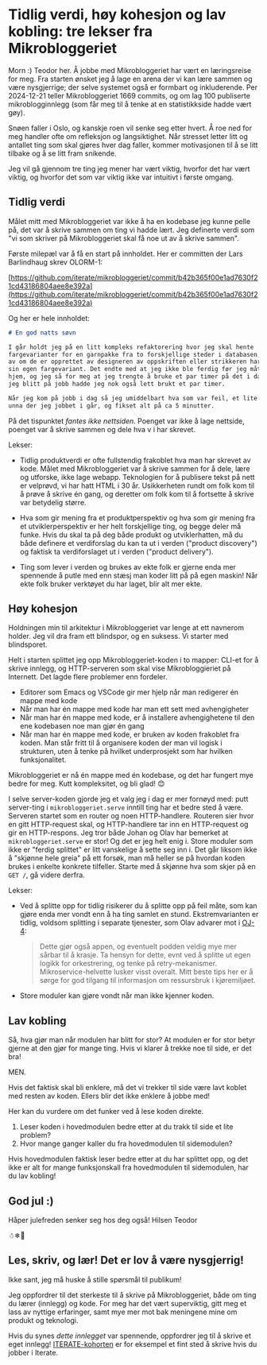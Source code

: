 # Tidlig verdi, høy kohesjon og lav kobling: tre lekser fra Mikrobloggeriet

Morn :)
Teodor her.
Å jobbe med Mikrobloggeriet har vært en læringsreise for meg.
Fra starten ønsket jeg å lage en arena der vi kan lære sammen og være nysgjerrige; der selve systemet også er formbart og inkluderende.
Per 2024-12-21 teller Mikrobloggeriet 1669 commits, og om lag 100 publiserte mikroblogginnlegg (som får meg til å tenke at en statistikkside hadde vært gøy).

Snøen faller i Oslo, og kanskje roen vil senke seg etter hvert.
Å roe ned for meg handler ofte om refleksjon og langsiktighet.
Når stresset letter litt og antallet ting som skal gjøres hver dag faller, kommer motivasjonen til å se litt tilbake og å se litt fram snikende.

Jeg vil gå gjennom tre ting jeg mener har vært viktig, hvorfor det har vært viktig, og hvorfor det som var viktig ikke var intuitivt i første omgang.

## Tidlig verdi

Målet mitt med Mikrobloggeriet var ikke å ha en kodebase jeg kunne pelle på, det var å skrive sammen om ting vi hadde lært.
Jeg definerte verdi som "vi som skriver på Mikrobloggeriet skal få noe ut av å skrive sammen".

Første milepæl var å få en start på innholdet.
Her er committen der Lars Barlindhaug skrev OLORM-1:

[https://github.com/iterate/mikrobloggeriet/commit/b42b365f00e1ad7630f21cd43186804aee8e392a](https://github.com/iterate/mikrobloggeriet/commit/b42b365f00e1ad7630f21cd43186804aee8e392a)

Og her er hele innholdet:

```markdown
# En god natts søvn

I går holdt jeg på en litt kompleks refaktorering hvor jeg skal hente
fargevarianter for en garnpakke fra to forskjellige steder i databasen, avhengig
av om de er opprettet av designeren av oppskriften eller strikkeren har laget
sin egen fargevariant. Det endte med at jeg ikke ble ferdig før jeg måtte gå
hjem, og jeg så for meg at jeg trengte å bruke et par timer på det i dag. Hadde
jeg blitt på jobb hadde jeg nok også lett brukt et par timer.

Når jeg kom på jobb i dag så jeg umiddelbart hva som var feil, et lite stykke
unna der jeg jobbet i går, og fikset alt på ca 5 minutter.
```

På det tispunktet _fantes ikke nettsiden_.
Poenget var ikke å lage nettside, poenget var å skrive sammen og dele hva v i har skrevet.

Lekser:

- Tidlig produktverdi er ofte fullstendig frakoblet hva man har skrevet av kode.
  Målet med Mikrobloggeriet var å skrive sammen for å dele, lære og utforske, ikke lage webapp.
  Teknologien for å publisere tekst på nett er velprøvd, vi har hatt HTML i 30 år.
  Usikkerheten rundt om folk kom til å prøve å skrive én gang, og deretter om folk kom til å fortsette å skrive var betydelig større.

- Hva som gir mening fra et produktperspektiv og hva som gir mening fra et utviklerperspektiv er her helt forskjellige ting, og begge deler må funke.
  Hvis du skal ta på deg både produkt og utviklerhatten, må du både definere et verdiforslag du kan ta ut i verden ("product discovery") og faktisk ta verdiforslaget ut i verden ("product delivery").

- Ting som lever i verden og brukes av ekte folk er gjerne enda mer spennende å putle med enn stæsj man koder litt på på egen maskin!
  Når ekte folk bruker verktøyet du har laget, blir alt mer ekte.

## Høy kohesjon

Holdningen min til arkitektur i Mikrobloggeriet var lenge at ett navnerom holder.
Jeg vil dra fram ett blindspor, og en suksess.
Vi starter med blindsporet.

Helt i starten splittet jeg opp Mikrobloggeriet-koden i to mapper: CLI-et for å skrive innlegg, og HTTP-serveren som skal vise Mikrobloggieriet på Internett.
Det lagde flere problemer enn fordeler.

- Editorer som Emacs og VSCode gir mer hjelp når man redigerer én mappe med kode
- Når man har én mappe med kode har man ett sett med avhengigheter
- Når man har én mappe med kode, er å installere avhengighetene til den ene kodebasen noe man gjør én gang
- Når man har én mappe med kode, er bruken av koden frakoblet fra koden.
  Man står fritt til å organisere koden der man vil logisk i strukturen, uten å tenke på hvilket underprosjekt som har hvilken funksjonalitet.

Mikrobloggeriet er nå én mappe med én kodebase, og det har fungert mye bedre for meg.
Kutt kompleksitet, og bli glad! 😊

I selve server-koden gjorde jeg et valg jeg i dag er mer fornøyd med: putt server-ting i `mikrobloggeriet.serve` inntill ting har et bedre sted å være.
Serveren startet som en router og noen HTTP-handlere.
Routeren sier hvor en gitt HTTP-request skal, og HTTP-handlere tar inn en HTTP-request og gir en HTTP-respons.
Jeg tror både Johan og Olav har bemerket at `mikrobloggeriet.serve` er stor!
Og det er jeg helt enig i.
Store moduler som ikke er "ferdig splittet" er litt vanskelige å sette seg inn i.
Det går liksom ikke å "skjønne hele greia" på ett forsøk, man må heller se på hvordan koden brukes i enkelte konkrete tilfeller.
Starte med å skjønne hva som skjer på en `GET /`, gå videre derfra.

Lekser:

- Ved å splitte opp for tidlig risikerer du å splitte opp på feil måte, som kan gjøre enda mer vondt enn å ha ting samlet en stund.
  Ekstremvarianten er tidlig, voldsom splitting i separate tjenester, som Olav advarer mot i [OJ-4]:

    > Dette gjør også appen, og eventuelt podden veldig mye mer sårbar til å
    > krasje. Ta hensyn for dette, evnt ved å splitte ut egen logikk for
    > orkestrering, og tenke på retry-mekanismer. Mikroservice-helvette lusker
    > visst overalt. Mitt beste tips her er å sørge for god tilgang til
    > informasjon om ressursbruk i kjøremiljøet.

- Store moduler kan gjøre vondt når man ikke kjenner koden.

[OJ-4]: /oj/oj-4/

## Lav kobling

Så, hva gjør man når modulen har blitt for stor?
At modulen er for stor betyr gjerne at den gjør for mange ting.
Hvis vi klarer å trekke noe til side, er det bra!

MEN.

Hvis det faktisk skal bli enklere, må det vi trekker til side være lavt koblet med resten av koden.
Ellers blir det ikke enklere å jobbe med!

Her kan du vurdere om det funker ved å lese koden direkte.

1. Leser koden i hovedmodulen bedre etter at du trakk til side et lite problem?
2. Hvor mange ganger kaller du fra hovedmodulen til sidemodulen?

Hvis hovedmodulen faktisk leser bedre etter at du har splittet opp, og det ikke er alt for mange funksjonskall fra hovedmodulen til sidemodulen, har du lav kobling!

## God jul :)

Håper julefreden senker seg hos deg også!
Hilsen Teodor

☃❄🎄

## Les, skriv, og lær! Det er lov å være nysgjerrig!

Ikke sant, jeg må huske å stille spørsmål til publikum!

Jeg oppfordrer til det sterkeste til å skrive på Mikrobloggeriet, både om ting du lærer (innlegg) og kode.
For meg har det vært superviktig, gitt meg et lass av nyttige erfaringer, samt mye mer mot bak meningene mine om produkt og teknologi.

Hvis du synes _dette innlegget_ var spennende, oppfordrer jeg til å skrive et eget innlegg!
[ITERATE-kohorten] er for eksempel et fint sted å skrive hvis du jobber i Iterate.

[ITERATE-kohorten]: /iterate/
